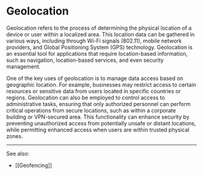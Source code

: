 
# Geolocation

Geolocation refers to the process of determining the physical location of a device or user within a localized area. This location data can be gathered in various ways, including through Wi-Fi signals (802.11), mobile network providers, and Global Positioning System (GPS) technology. Geolocation is an essential tool for applications that require location-based information, such as navigation, location-based services, and even security management.

One of the key uses of geolocation is to manage data access based on geographic location. For example, businesses may restrict access to certain resources or sensitive data from users located in specific countries or regions. Geolocation can also be employed to control access to administrative tasks, ensuring that only authorized personnel can perform critical operations from secure locations, such as within a corporate building or VPN-secured area. This functionality can enhance security by preventing unauthorized access from potentially unsafe or distant locations, while permitting enhanced access when users are within trusted physical zones.

---

See also:

- [[Geofencing]]